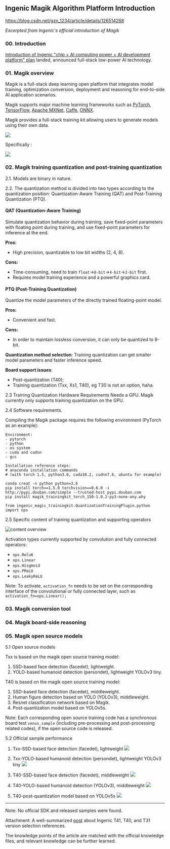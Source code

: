 Ingenic Magik Algorithm Platform Introduction
---------------------------------------------
https://blog.csdn.net/gzn_1234/article/details/126514268

_Excerpted from Ingenic's official introduction of Magik_

### 00. Introduction

[Introduction of Ingenic "chip + AI computing power + AI development platform" plan][1] 
landed, announced full-stack low-power AI technology.

### 01. Magik overview

Magik is a full-stack deep learning open platform that integrates model training,
optimization conversion, deployment and reasoning for end-to-side AI application
scenarios.

Magik supports major machine learning frameworks such as
[PyTorch](https://pytorch.org/),
[TensorFlow](https://www.tensorflow.org/),
[Apache MXNet](https://mxnet.apache.org/),
[Caffe](https://caffe.berkeleyvision.org/),
[ONNX](https://onnx.ai/).

Magik provides a full-stack training kit allowing users to generate models 
using their own data.

![](pix/magik1.png)

Specifically :

![](pix/magik2.png)

### 02. Magik training quantization and post-training quantization

2.1. Models are binary in nature.

2.2. The quantization method is divided into two types according to the
     quantization position: Quantization-Aware Training (QAT) and
     Post-Training Quantization (PTQ).

#### QAT (Quantization-Aware Training)

Simulate quantization behavior during training, save fixed-point parameters
with floating point during training, and use fixed-point parameters for
inference at the end.

__Pros:__
  - High precision, quantizable to low bit widths (2, 4, 8).

__Cons:__
  - Time-consuming, need to train `float`->`8-bit`->`4-bit`->`2-bit` first. 
  - Requires model training experience and a powerful graphics card.

#### PTQ (Post-Training Quantization)

Quantize the model parameters of the directly trained floating-point model.

__Pros:__
  - Convenient and fast.

__Cons:__
  - In order to maintain lossless conversion, it can only be quantized to 8-bit.

__Quantization method selection__:
  Training quantization can get smaller model parameters and faster inference speed.

__Board support issues__:
  - Post-quantization (T40);
  - Training quantization (Txx, Xs1, T40), eg T30 is not an option, haha.

2.3 Training Quantization Hardware Requirements
    Needs a GPU.
    Magik currently only supports training quantization on the GPU.

2.4 Software requirements.

Compiling the Magik package requires the following environment (PyTorch as an example):
```
Environment:
- pytorch
- python
- os system
- cuda and cudnn
- gcc

Installation reference steps:
# anaconda installation commands
# (with torch 1.5, python3.6, cuda10.2, cudnn7.6, ubuntu for example)

conda creat -n python python=3.6
pip install torch==1.5.0 torchvision==0.6.0 -i http://pypi.douban.com/simple --trusted-host pypi.douban.com
pip install magik_trainingkit_torch_150-1.0.2-py3-none-any.why

from ingenic_magic_trainingkit.QuantizationTrainingPlugin.python import ops
```

2.5 Specific content of training quantization and supporting operators

![content overview](pix/magik3.png)

Activation types currently supported by convolution and fully connected operators:
- `ops.Relu6`
- `ops.Linear`
- `ops.Hisgmoid`
- `ops.PReLU`
- `ops.LeakyReLU`

Note: To activate, `activation_fn` needs to be set on the corresponding interface
of the convolutional or fully connected layer, such as 
`activation_fn=ops.Linear();`

### 03. Magik conversion tool

### 04. Magik board-side reasoning

### 05. Magik open source models

5.1 Open source models

Txx is based on the magik open source training model:

1. SSD-based face detection (facedet), lightweight.
2. YOLO-based humanoid detection (persondet), lightweight YOLOv3 tiny.

T40 is based on the magik open source training model:

1. SSD-based face detection (facedet), middleweight.
2. Human figure detection based on YOLO (YOLOv3), middleweight.
3. Resnet classification network based on Magik.
4. Post-quantization model based on YOLOv5s.

Note: Each corresponding open source training code has a synchronous board test
`venus_sample` (including pre-processing and post-processing related codes),
if the open source code is released.

5.2 Official sample performance
1. Txx-SSD-based face detection (facedet), lightweight
![](pix/magik4.png)

2. Txx-YOLO-based humanoid detection (persondet), lightweight YOLOv3 tiny
![](pix/magik5.png)

3. T40-SSD-based face detection (facedet), middleweight
![](pix/magik6.png)

4. T40-YOLO-based humanoid detection (YOLOv3), middleweight
![](pix/magik7.png)

5. T40-post-quantization model based on YOLOv5s
![](pix/magik8.png)

---

Note: No official SDK and released samples were found.

Attachment: A well-summarized [post][2] about Ingenic T41, T40, and T31 version selection references.

The knowledge points of the article are matched with the official knowledge files,
and relevant knowledge can be further learned.

[1]: https://www.ithome.com/0/574/118.htm
[2]: https://blog.csdn.net/qq_50123515/article/details/125833284?spm=1001.2014.3001.5506

